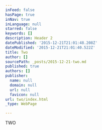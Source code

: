 ```yaml
---
inFeed: false
hasPage: true
inNav: true
inLanguage: null
starred: false
keywords: []
description: Header 2
datePublished: '2015-12-21T21:01:48.208Z'
dateModified: '2015-12-21T21:01:40.522Z'
title: Two
author: []
sourcePath: _posts/2015-12-21-two.md
published: true
authors: []
publisher:
  name: null
  domain: null
  url: null
  favicon: null
url: two/index.html
_type: WebPage

---
```

TWO